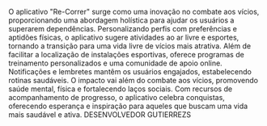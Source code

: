 O aplicativo "Re-Correr" surge como uma inovação no combate aos vícios, proporcionando uma abordagem holística para ajudar os usuários a superarem dependências.
Personalizando perfis com preferências e aptidões físicas, o aplicativo sugere atividades ao ar livre e esportes, tornando a transição para uma vida livre de vícios mais atrativa.
Além de facilitar a localização de instalações esportivas, oferece programas de treinamento personalizados e uma comunidade de apoio online. Notificações e lembretes mantêm os usuários engajados, estabelecendo rotinas saudáveis.
 O impacto vai além do combate aos vícios, promovendo saúde mental, física e fortalecendo laços sociais.
 Com recursos de acompanhamento de progresso, o aplicativo celebra conquistas, oferecendo esperança e inspiração para aqueles que buscam uma vida mais saudável e ativa. DESENVOLVEDOR GUTIERREZS 
